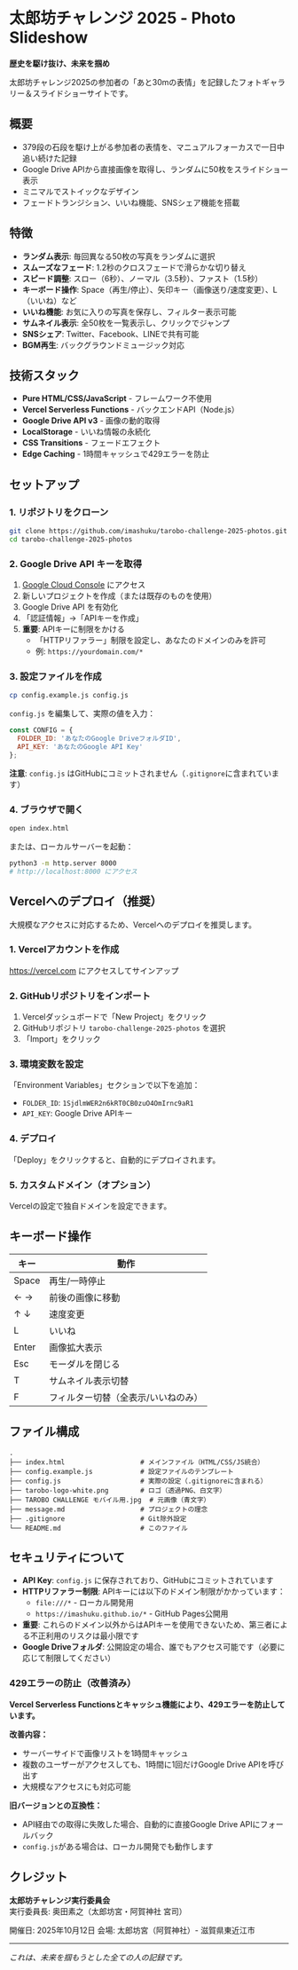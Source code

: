 # 太郎坊チャレンジ 2025 - Photo Slideshow

**歴史を駆け抜け、未来を掴め**

太郎坊チャレンジ2025の参加者の「あと30mの表情」を記録したフォトギャラリー＆スライドショーサイトです。

## 概要

- 379段の石段を駆け上がる参加者の表情を、マニュアルフォーカスで一日中追い続けた記録
- Google Drive APIから直接画像を取得し、ランダムに50枚をスライドショー表示
- ミニマルでストイックなデザイン
- フェードトランジション、いいね機能、SNSシェア機能を搭載

## 特徴

- **ランダム表示**: 毎回異なる50枚の写真をランダムに選択
- **スムーズなフェード**: 1.2秒のクロスフェードで滑らかな切り替え
- **スピード調整**: スロー（6秒）、ノーマル（3.5秒）、ファスト（1.5秒）
- **キーボード操作**: Space（再生/停止）、矢印キー（画像送り/速度変更）、L（いいね）など
- **いいね機能**: お気に入りの写真を保存し、フィルター表示可能
- **サムネイル表示**: 全50枚を一覧表示し、クリックでジャンプ
- **SNSシェア**: Twitter、Facebook、LINEで共有可能
- **BGM再生**: バックグラウンドミュージック対応

## 技術スタック

- **Pure HTML/CSS/JavaScript** - フレームワーク不使用
- **Vercel Serverless Functions** - バックエンドAPI（Node.js）
- **Google Drive API v3** - 画像の動的取得
- **LocalStorage** - いいね情報の永続化
- **CSS Transitions** - フェードエフェクト
- **Edge Caching** - 1時間キャッシュで429エラーを防止

## セットアップ

### 1. リポジトリをクローン
```bash
git clone https://github.com/imashuku/tarobo-challenge-2025-photos.git
cd tarobo-challenge-2025-photos
```

### 2. Google Drive API キーを取得
1. [Google Cloud Console](https://console.cloud.google.com/) にアクセス
2. 新しいプロジェクトを作成（または既存のものを使用）
3. Google Drive API を有効化
4. 「認証情報」→「APIキーを作成」
5. **重要**: APIキーに制限をかける
   - 「HTTPリファラー」制限を設定し、あなたのドメインのみを許可
   - 例: `https://yourdomain.com/*`

### 3. 設定ファイルを作成
```bash
cp config.example.js config.js
```

`config.js` を編集して、実際の値を入力：
```javascript
const CONFIG = {
  FOLDER_ID: 'あなたのGoogle DriveフォルダID',
  API_KEY: 'あなたのGoogle API Key'
};
```

**注意**: `config.js` はGitHubにコミットされません（`.gitignore`に含まれています）

### 4. ブラウザで開く
```bash
open index.html
```

または、ローカルサーバーを起動：
```bash
python3 -m http.server 8000
# http://localhost:8000 にアクセス
```

## Vercelへのデプロイ（推奨）

大規模なアクセスに対応するため、Vercelへのデプロイを推奨します。

### 1. Vercelアカウントを作成
https://vercel.com にアクセスしてサインアップ

### 2. GitHubリポジトリをインポート
1. Vercelダッシュボードで「New Project」をクリック
2. GitHubリポジトリ `tarobo-challenge-2025-photos` を選択
3. 「Import」をクリック

### 3. 環境変数を設定
「Environment Variables」セクションで以下を追加：
- `FOLDER_ID`: `1SjdlmWER2n6kRT0CB0zuO4OmIrnc9aR1`
- `API_KEY`: Google Drive APIキー

### 4. デプロイ
「Deploy」をクリックすると、自動的にデプロイされます。

### 5. カスタムドメイン（オプション）
Vercelの設定で独自ドメインを設定できます。

## キーボード操作

| キー | 動作 |
|------|------|
| Space | 再生/一時停止 |
| ← → | 前後の画像に移動 |
| ↑ ↓ | 速度変更 |
| L | いいね |
| Enter | 画像拡大表示 |
| Esc | モーダルを閉じる |
| T | サムネイル表示切替 |
| F | フィルター切替（全表示/いいねのみ） |

## ファイル構成

```
.
├── index.html                   # メインファイル（HTML/CSS/JS統合）
├── config.example.js            # 設定ファイルのテンプレート
├── config.js                    # 実際の設定（.gitignoreに含まれる）
├── tarobo-logo-white.png        # ロゴ（透過PNG、白文字）
├── TAROBO CHALLENGE モバイル用.jpg  # 元画像（青文字）
├── message.md                   # プロジェクトの理念
├── .gitignore                   # Git除外設定
└── README.md                    # このファイル
```

## セキュリティについて

- **API Key**: `config.js` に保存されており、GitHubにコミットされています
- **HTTPリファラー制限**: APIキーには以下のドメイン制限がかかっています：
  - `file:///*` - ローカル開発用
  - `https://imashuku.github.io/*` - GitHub Pages公開用
- **重要**: これらのドメイン以外からはAPIキーを使用できないため、第三者による不正利用のリスクは最小限です
- **Google Driveフォルダ**: 公開設定の場合、誰でもアクセス可能です（必要に応じて制限してください）

### 429エラーの防止（改善済み）

**Vercel Serverless Functionsとキャッシュ機能により、429エラーを防止しています。**

**改善内容：**
- サーバーサイドで画像リストを1時間キャッシュ
- 複数のユーザーがアクセスしても、1時間に1回だけGoogle Drive APIを呼び出す
- 大規模なアクセスにも対応可能

**旧バージョンとの互換性：**
- API経由での取得に失敗した場合、自動的に直接Google Drive APIにフォールバック
- `config.js`がある場合は、ローカル開発でも動作します

## クレジット

**太郎坊チャレンジ実行委員会**
実行委員長: 奥田素之（太郎坊宮・阿賀神社 宮司）

開催日: 2025年10月12日
会場: 太郎坊宮（阿賀神社）- 滋賀県東近江市

---

*これは、未来を掴もうとした全ての人の記録です。*
